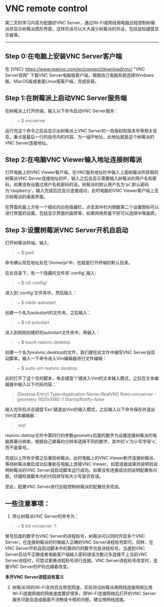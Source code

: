 # VNC remote control

第二天的学习内容为配置好VNC Server，通过Wi-Fi或网线用电脑远程控制树莓派并显示树莓派图形界面，这样的话可以大大减少树莓派的外设，包括鼠标键盘显示器等。
***
## Step 0:在电脑上安装VNC Server客户端
在 [VNC]: https://www.realvnc.com/en/connect/download/vnc/  "VNC Server官网" 下载VNC Server电脑版客户端，根据自己电脑系统选择Windows版、MacOS版或者是Linux版客户端，完成安装。

## Step 1:在树莓派上启动VNC Server服务端
在树莓派上打开终端，输入以下命令启动VNC Server服务：
>~ $ vncserver

运行完这个命令之后会显示出树莓派上VNC Server的一些版权和版本号等相关信息，重点是最后一行的括号内的内容，为一组IP地址，此地址就是这个树莓派的VNC Server连接地址。

## Step 2:在电脑VNC Viewer输入地址连接树莓派
打开电脑上的VNC Viewer客户端，在VNC服务地址栏中输入上面树莓派所获取的树莓派VNC Server连接地址的IP。输入之后会显示需要输入树莓派的用户名和密码，如果没有设置过用户名和密码的话，树莓派的默认用户名为'pi',默认密码为'raspberry'，输入完成后应显示连接成功，此时电脑的VNC Viewer客户端上显示树莓派的桌面界面。

在界面的最上方有一个细长的白色隐藏栏，点击其中栏内倒数第二个设置图标可以进行界面的设置，包括显示界面的画质等，如果网络质量不好可以选择中等画质。

## Step 3:设置树莓派VNC Server开机自启动

打开树莓派终端，输入:
>~ $ pwd

命令确认现在地址处在'/home/pi'中，也就是打开终端的默认目录。

在此目录下，有一个隐藏的文件夹'.config',输入:
>~ $ cd .config/

进入到'.config'文件夹中，然后输入：
>~ $ mkdir autostart

创建一个名为autostart的文件夹，之后输入：
>~ $ cd autostart

进入到刚刚创建好的autostart文件夹中，再输入：
>~ $ touch realvnc.desktop

创建一个名为realvnc.desktop的文件，我们建在此文件中编写VNC Server自启动脚本。输入一下命令进入Vim编辑器进行文件编辑：
>~ $ sudo vim realvnc.desktop

此时打开了这个空的脚本，单击键盘“i”键进入Vim的文本输入模式，之后在文本编辑器中输入以下代码内容：
>[Desktop Entry]
>Type=Application
>Name=RealVNC
>Rxec=vncserver -geometry 1920x1080 :1
>StartopNotify=false

输入完毕后点击键盘'Esc'键退出Vim的输入模式，之后输入以下命令保存并退出Vim文本编辑器：
>:wq!

realvnc.dsktop文件中第四行的参数geometry后面的数字为设置连接树莓派的电脑屏幕分辨率，根据自己屏幕的分辨率选择不同的数字，其中的'x'为小写字母'x',而不是乘号。

完成以上所有步骤之后重启树莓派，此时电脑上的VNC Viewer断开连接树莓派，等待树莓派重启成功后重新在电脑上连接VNC Viewer，如若连接成果则说明则说明树莓派的VNC Server自启动脚本运行成功。如果没有连接成功则说明配置有问题，仔细检查脚本内的代码拼写和大小写是否有误。

至此，配置VNC Server进行远程控制树莓派的配置任务完成。

## 一些注意事项：
1. 停止树莓派VNC Server的命令为：
>~ $ kill vncserver :1

冒号后面的数字为VNC Server的进程标号，树莓派可以同时开启多个VNC Server，在连接树莓派的时候输入正确的VNC Server进程标号即可。同样，在VNC Server开机自启动脚本中的第四行的数字也是进程标号。当遇到VNC Server启动不正确或者电脑客户端输入密码错误次数过多连接不上当前VNC Server进程时，可尝试更换进程标号进行连接。VNC Server进程标号改变时，连接VNC Server的IP码也跟着改变。

**多开VNC Server进程没有意义**

2. 树莓派3B的Wi-Fi支持百兆带宽网速，实际测试树莓派用网线连接网络比用Wi-Fi连接网络的网络速度要好很多，用Wi-Fi连接网络后打开的VNC Server服务可能会造成画面不流畅或卡顿的问题，建议用网线连接。
